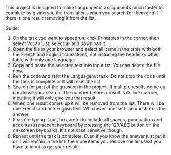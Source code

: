 This project is designed to make Languagenut assignments much faster to complete by giving you the translations when you search for them and if there is one result removing it from the list.

Guide:
1) On the task you want to speedrun, click Printables in the corner, then select Vocab List, select all and download it.
2) Open the file in your browser and select all items in the table with both the French and English translations, not including the header or other table with only one language.
3) Copy and paste the selected text into input.txt. You can delete the file now.
4) Run the code and start the Languagenut task. Do not stop the code until the task is complete or it will reset the list.
5) Search for part of the question in the project. If multiple results come up condense your search. The number before a result is its line number, inputting it will only give you that result.
6) When one result comes up it will be removed from the list. There will be one French and one English text. Whichever one isn't the question is the answer.
7) If you're typing it out, be careful to include all spaces, punctuation and accents (use accent keyboard by pressing the 123/ÀÉÇ button on the on-screen keyboard). It's not case sensitive though.
8) Repeat until the task is complete. Even if you know the answer just put it or it will remain in the list, the more items you remove the less text you have to input to get your result.